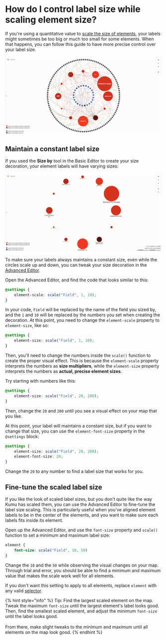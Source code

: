 # How do I control label size while scaling element size?

If you're using a quantitative value to [scale the size of elements](../guides/decorate.md#size-by), your labels might sometimes be too big or much too small for some elements. When that happens, you can follow this guide to have more precise control over your label size.

![font size example](../images/color-size-decorations.png)

## Maintain a constant label size

If you used the **Size by** tool in the Basic Editor to create your size decoration, your element labels will have varying sizes:

![scaled label](../images/scaled-text.png)

To make sure your labels always maintains a constant size, even while the circles scale up and down, you can tweak your size decoration in the [Advanced Editor](../overview/view-editors.md#advanced-editor).

Open the Advanced Editor, and find the code that looks similar to this:

```scss
@settings {
    element-scale: scale("Field", 1, 10);
}
```

In your code, `Field` will be replaced by the name of the field you sized by, and the `1` and `10` will be replaced by the numbers you set when creating the decoration. At this point, you need to change the `element-scale` property to `element-size`, like so:

```scss
@settings {
    element-size: scale("Field", 1, 10);
}
```

Then, you'll need to change the numbers inside the `scale()` function to create the proper visual effect. This is because the `element-scale` property interprets the numbers as **size multipliers**, while the `element-size` property interprets the numbers as **actual, precise element sizes**.

Try starting with numbers like this:

```scss
@settings {
    element-size: scale("Field", 20, 200);
}
```

Then, change the `20` and `200` until you see a visual effect on your map that you like.

At this point, your label will maintains a constant size, but if you want to change that size, you can use the `element-font-size` property in the `@settings` block:

```scss
@settings {
    element-size: scale("Field", 20, 200);
    element-font-size: 20;
}
```

Change the `20` to any number to find a label size that works for you.

## Fine-tune the scaled label size

If you like the look of scaled label sizes, but you don't quite like the way Kumu has scaled them, you can use the Advanced Editor to fine-tune the label size scaling. This is particularly useful when you've aligned element labels to be in the center of the elements, and you want to make sure each labels fits inside its element.

Open up the Advanced Editor, and use the `font-size` property and `scale()` function to set a minimum and maximum label size:

```scss
element {
    font-size: scale("Field", 10, 50)
}
```

Change the `10` and the `50` while observing the visual changes on your map. Through trial and error, you should be able to find a minimum and maximum value that makes the scale work well for all elements.

If you don't want this setting to apply to all elements, replace `element` with any valid [selector](../overview/advanced-editor-hub/selectors.md).

{% hint style="info" %}
Tip: Find the largest scaled element on the map. Tweak the maximum `font-size` until the largest element's label looks good. Then, find the smallest scaled element, and adjust the minimum `font-size` until the label looks good.\
\
From there, make slight tweaks to the minimum and maximum until all elements on the map look good.
{% endhint %}
